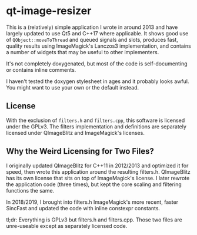 # qt-image-resizer

This is a (relatively) simple application I wrote in around 2013 and have largely
updated to use Qt5 and C++17 where applicable. It shows good use of 
`QObject::moveToThread` and queued signals and slots, produces fast, quality results
using ImageMagick's Lanczos3 implementation, and contains a number of widgets
that may be useful to other implementers.

It's not completely doxygenated, but most of the code is self-documenting or
contains inline comments.

I haven't tested the doxygen stylesheet in ages and it probably looks awful. You
might want to use your own or the default instead.

## License

With the exclusion of `filters.h` and `filters.cpp`, this software is licensed
under the GPLv3. The filters implementation and definitions are separately licensed
under QImageBlitz and ImageMagick's licenses.

## Why the Weird Licensing for Two Files?

I originally updated QImageBlitz for C++11 in 2012/2013 and optimized it for speed,
then wrote this application around the resulting filters.h. QImageBlitz has its
own license that sits on top of ImageMagick's license. I later rewrote the application code (three times), but kept the core scaling and filtering functions the same.

In 2018/2019, I brought into filters.h ImageMagick's more recent, faster SincFast and updated the code with inline constexpr constants.

tl;dr: Everything is GPLv3 but filters.h and filters.cpp. Those two files are unre-useable
except as separately licensed code.